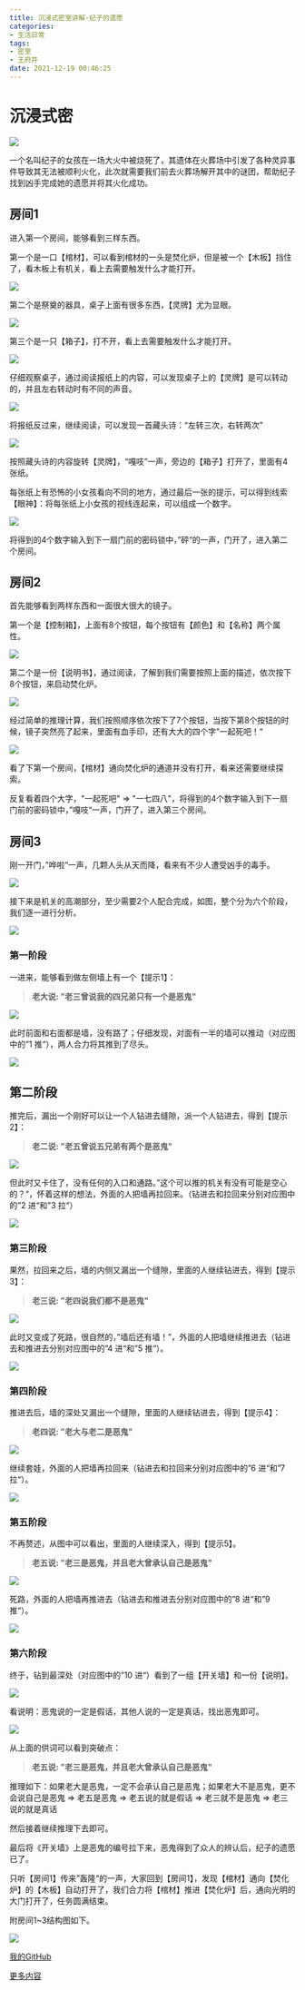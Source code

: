 ```yaml
---
title: 沉浸式密室讲解-纪子的遗愿
categories:
- 生活日常
tags:
- 密室
- 王府井
date: 2021-12-19 00:46:25
---
```


# 沉浸式密
![](https://nginx.mostintelligentape.com/blogimg/202112/jizideyiyuan/jizideyiyuan_cover.jpg)

一个名叫纪子的女孩在一场大火中被烧死了，其遗体在火葬场中引发了各种灵异事件导致其无法被顺利火化，此次就需要我们前去火葬场解开其中的谜团，帮助纪子找到凶手完成她的遗愿并将其火化成功。

## 房间1
进入第一个房间，能够看到三样东西。

第一个是一口【棺材】，可以看到棺材的一头是焚化炉，但是被一个【木板】挡住了，看木板上有机关，看上去需要触发什么才能打开。

![](https://nginx.mostintelligentape.com/blogimg/202112/jizideyiyuan/room_1_5.jpg)

第二个是祭奠的器具，桌子上面有很多东西，【灵牌】尤为显眼。

![](https://nginx.mostintelligentape.com/blogimg/202112/jizideyiyuan/room_1_1.jpg)

第三个是一只【箱子】，打不开，看上去需要触发什么才能打开。

![](https://nginx.mostintelligentape.com/blogimg/202112/jizideyiyuan/room_3_17.jpg)

仔细观察桌子，通过阅读报纸上的内容，可以发现桌子上的【灵牌】是可以转动的，并且左右转动时有不同的声音。

![](https://nginx.mostintelligentape.com/blogimg/202112/jizideyiyuan/room_1_2.jpg)

将报纸反过来，继续阅读，可以发现一首藏头诗：“左转三次，右转两次”

![](https://nginx.mostintelligentape.com/blogimg/202112/jizideyiyuan/room_1_6.jpg)

按照藏头诗的内容旋转【灵牌】，“嘎吱”一声，旁边的【箱子】打开了，里面有4张纸。

每张纸上有恐怖的小女孩看向不同的地方，通过最后一张的提示，可以得到线索【眼神】：将每张纸上小女孩的视线连起来，可以组成一个数字。

![](https://nginx.mostintelligentape.com/blogimg/202112/jizideyiyuan/room_1_3.jpg)

将得到的4个数字输入到下一扇门前的密码锁中，”砰“的一声，门开了，进入第二个房间。

## 房间2
首先能够看到两样东西和一面很大很大的镜子。

第一个是【控制箱】，上面有8个按钮，每个按钮有【颜色】和【名称】两个属性。

![](https://nginx.mostintelligentape.com/blogimg/202112/jizideyiyuan/room_2_1.jpg)

第二个是一份【说明书】，通过阅读，了解到我们需要按照上面的描述，依次按下8个按钮，来启动焚化炉。

![](https://nginx.mostintelligentape.com/blogimg/202112/jizideyiyuan/room_2_2.jpg)

经过简单的推理计算，我们按照顺序依次按下了7个按钮，当按下第8个按钮的时候，镜子突然亮了起来，里面有血手印，还有大大的四个字”一起死吧！“

![](https://nginx.mostintelligentape.com/blogimg/202112/jizideyiyuan/room_2_3.jpg)

看了下第一个房间，【棺材】通向焚化炉的通道并没有打开，看来还需要继续探索。

反复看着四个大字，"一起死吧" => "一七四八"，将得到的4个数字输入到下一扇门前的密码锁中，”嘎吱“一声，门开了，进入第三个房间。

## 房间3
刚一开门，”哗啦“一声，几颗人头从天而降，看来有不少人遭受凶手的毒手。

![](https://nginx.mostintelligentape.com/blogimg/202112/jizideyiyuan/room_3_16.jpg)


接下来是机关的高潮部分，至少需要2个人配合完成，如图，整个分为六个阶段，我们逐一进行分析。

![](https://nginx.mostintelligentape.com/blogimg/202112/jizideyiyuan/room_3_8.jpg)

### 第一阶段
一进来，能够看到做左侧墙上有一个【提示1】：

> **老大说: ”老三曾说我的四兄弟只有一个是恶鬼"**

![](https://nginx.mostintelligentape.com/blogimg/202112/jizideyiyuan/room_3_1.jpg)

此时前面和右面都是墙，没有路了；仔细发现，对面有一半的墙可以推动（对应图中的”1 推“），两人合力将其推到了尽头。

![](https://nginx.mostintelligentape.com/blogimg/202112/jizideyiyuan/room_3_10.jpg)

## 第二阶段

推完后，漏出一个刚好可以让一个人钻进去缝隙，派一个人钻进去，得到【提示2】：

> **老二说: ”老五曾说五兄弟有两个是恶鬼"**

![](https://nginx.mostintelligentape.com/blogimg/202112/jizideyiyuan/room_3_2.jpg)

但此时又卡住了，没有任何的入口和通路。”这个可以推的机关有没有可能是空心的？“，怀着这样的想法，外面的人把墙再拉回来。（钻进去和拉回来分别对应图中的”2 进“和”3 拉“）

![](https://nginx.mostintelligentape.com/blogimg/202112/jizideyiyuan/room_3_11.jpg)

### 第三阶段

果然，拉回来之后，墙的内侧又漏出一个缝隙，里面的人继续钻进去，得到【提示3】：

> **老三说: ”老四说我们都不是恶鬼"**

![](https://nginx.mostintelligentape.com/blogimg/202112/jizideyiyuan/room_3_3.jpg)

此时又变成了死路，很自然的，”墙后还有墙！”，外面的人把墙继续推进去（钻进去和推进去分别对应图中的”4 进“和”5 推“）。

![](https://nginx.mostintelligentape.com/blogimg/202112/jizideyiyuan/room_3_12.jpg)

### 第四阶段

推进去后，墙的深处又漏出一个缝隙，里面的人继续钻进去，得到【提示4】：

> **老四说: ”老大与老二是恶鬼"**

![](https://nginx.mostintelligentape.com/blogimg/202112/jizideyiyuan/room_3_4.jpg)

继续套娃，外面的人把墙再拉回来（钻进去和拉回来分别对应图中的”6 进“和”7 拉“）。

![](https://nginx.mostintelligentape.com/blogimg/202112/jizideyiyuan/room_3_13.jpg)


### 第五阶段

不再赘述，从图中可以看出，里面的人继续深入，得到【提示5】。

> **老五说: ”老三是恶鬼，并且老大曾承认自己是恶鬼"**

![](https://nginx.mostintelligentape.com/blogimg/202112/jizideyiyuan/room_3_5.jpg)

死路，外面的人把墙再推进去（钻进去和推进去分别对应图中的”8 进“和”9 推“）。

![](https://nginx.mostintelligentape.com/blogimg/202112/jizideyiyuan/room_3_14.jpg)

### 第六阶段

终于，钻到最深处（对应图中的”10 进“）看到了一组【开关墙】和一份【说明】。

![](https://nginx.mostintelligentape.com/blogimg/202112/jizideyiyuan/room_3_15.jpg)


看说明：恶鬼说的一定是假话，其他人说的一定是真话，找出恶鬼即可。

![](https://nginx.mostintelligentape.com/blogimg/202112/jizideyiyuan/room_3_6.jpg)

从上面的供词可以看到突破点：

> **老五说: ”老三是恶鬼，并且老大曾承认自己是恶鬼"**

推理如下：如果老大是恶鬼，一定不会承认自己是恶鬼；如果老大不是恶鬼，更不会说自己是恶鬼 => 老五是恶鬼 => 老五说的就是假话 => 老三就不是恶鬼 => 老三说的就是真话 

然后接着继续推理下去即可。

最后将《开关墙》上是恶鬼的编号拉下来，恶鬼得到了众人的辨认后，纪子的遗愿已了。

只听【房间1】传来”轰隆“的一声，大家回到【房间1】，发现【棺材】通向【焚化炉】的【木板】自动打开了，我们合力将【棺材】推进【焚化炉】后，通向光明的大门打开了，任务圆满结束。

附房间1~3结构图如下。

![](https://nginx.mostintelligentape.com/blogimg/202112/jizideyiyuan/room_3_9.jpg)

[我的GitHub](https://github.com/josiahzhao)
 
[更多内容](https://www.mostintelligentape.com/)